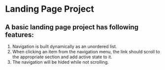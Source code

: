 # Landing Page Project

## A basic landing page project has following features:
1. Navigation is built dynamically as an unordered list.
2. When clicking an item from the navigation menu, the link should scroll to the appropriate section and add active state to it.
3. The navigation will be hided while not scrolling.
